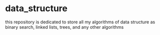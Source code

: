 # data_structure
this repository is dedicated to store all my algorithms of data structure as binary search, linked lists, trees, and any other algorithms
